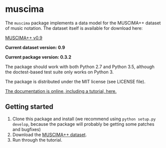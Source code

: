 
muscima
=======

The ``muscima`` package implements a data model for the MUSCIMA++
dataset of music notation. The dataset itself is available for download
here:

[MUSCIMA++ v0.9](https://ufal.mff.cuni.cz/jan-hajic-jr/MUSCIMA++_v0.9.zip)

**Current dataset version: 0.9**

**Current package version: 0.3.2**

The package should work with both Python 2.7 and Python 3.5,
although the doctest-based test suite only works on Python 3.

The package is distributed under the MIT license (see LICENSE file).

[The documentation is online, including a tutorial, here.](https://muscima.readthedocs.io)


Getting started
---------------

1. Clone this package and install (we recommend using ``python setup.py develop``, because the package will probably be getting some patches and bugfixes)
2. Download the [MUSCIMA++ dataset](https://ufal.mff.cuni.cz/jan-hajic-jr/MUSCIMA++_v0.9.zip).
3. Run through the tutorial.

